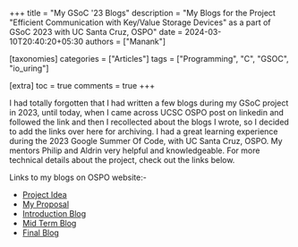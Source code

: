 +++
title = "My GSoC '23 Blogs"
description = "My Blogs for the Project \"Efficient Communication with Key/Value Storage Devices\" as a part of GSoC 2023 with UC Santa Cruz, OSPO"
date = 2024-03-10T20:40:20+05:30
authors = ["Manank"]

[taxonomies]
categories = ["Articles"]
tags = ["Programming", "C", "GSOC", "io_uring"]

[extra]
toc = true
comments = true
+++

I had totally forgotten that I had written a few blogs during my GSoC project in 2023, until today, when I came across UCSC OSPO post on linkedin and followed the link and then I recollected about the blogs I wrote, so I decided to add the links over here for archiving. I had a great learning experience during the 2023 Google Summer Of Code, with UC Santa Cruz, OSPO. My mentors Philip and Aldrin very helpful and knowledgeable. For more technical details about the project, check out the links below.

<!-- more -->

Links to my blogs on OSPO website:-
- [Project Idea](https://ucsc-ospo.github.io/project/osre23/ucsc/kvstore/)
- [My Proposal](https://drive.google.com/file/d/1tcqLlFk_ySKOLa6oo8q6Wuew2K28qcjR/view?usp=drivesdk)
- [Introduction Blog](https://ucsc-ospo.github.io/report/osre23/ucsc/kvstore/20230526-manank/)
- [Mid Term Blog](https://ucsc-ospo.github.io/report/osre23/ucsc/kvstore/20230730-manank/)
- [Final Blog](https://ucsc-ospo.github.io/report/osre23/ucsc/kvstore/20230825-manank/)

